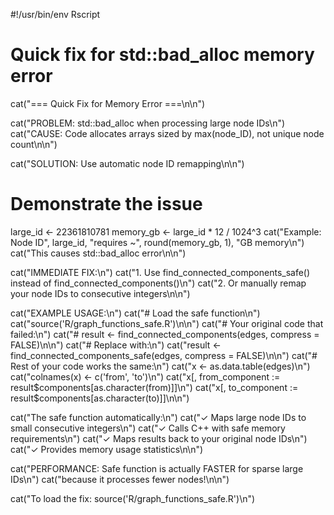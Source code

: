 #!/usr/bin/env Rscript
# Quick fix for std::bad_alloc memory error

cat("=== Quick Fix for Memory Error ===\n\n")

cat("PROBLEM: std::bad_alloc when processing large node IDs\n")
cat("CAUSE: Code allocates arrays sized by max(node_ID), not unique node count\n\n")

cat("SOLUTION: Use automatic node ID remapping\n\n")

# Demonstrate the issue
large_id <- 22361810781
memory_gb <- large_id * 12 / 1024^3
cat("Example: Node ID", large_id, "requires ~", round(memory_gb, 1), "GB memory\n")
cat("This causes std::bad_alloc error\n\n")

cat("IMMEDIATE FIX:\n")
cat("1. Use find_connected_components_safe() instead of find_connected_components()\n")
cat("2. Or manually remap your node IDs to consecutive integers\n\n")

cat("EXAMPLE USAGE:\n")
cat("# Load the safe function\n")
cat("source('R/graph_functions_safe.R')\n\n")
cat("# Your original code that failed:\n")
cat("# result <- find_connected_components(edges, compress = FALSE)\n\n")
cat("# Replace with:\n")
cat("result <- find_connected_components_safe(edges, compress = FALSE)\n\n")
cat("# Rest of your code works the same:\n")
cat("x <- as.data.table(edges)\n")
cat("colnames(x) <- c('from', 'to')\n")
cat("x[, from_component := result$components[as.character(from)]]\n")
cat("x[, to_component := result$components[as.character(to)]]\n\n")

cat("The safe function automatically:\n")
cat("✓ Maps large node IDs to small consecutive integers\n")
cat("✓ Calls C++ with safe memory requirements\n") 
cat("✓ Maps results back to your original node IDs\n")
cat("✓ Provides memory usage statistics\n\n")

cat("PERFORMANCE: Safe function is actually FASTER for sparse large IDs\n")
cat("because it processes fewer nodes!\n\n")

cat("To load the fix: source('R/graph_functions_safe.R')\n")